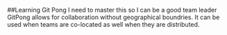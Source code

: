 ##Learning Git Pong
I need to master this so I can be a good team leader
GitPong allows for collaboration without geographical boundries.
It can be used when teams are co-located as well when they are distributed.
